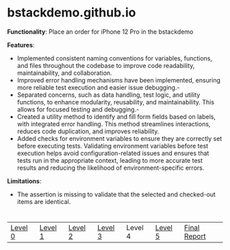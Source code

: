# bstackdemo.github.io

**Functionality**: Place an order for iPhone 12 Pro in the bstackdemo

**Features**:
- Implemented consistent naming conventions for variables, functions, and files throughout the codebase to improve code readability, maintainability, and collaboration.
- Improved error handling mechanisms have been implemented, ensuring more reliable test execution and easier issue debugging.-
- Separated concerns, such as data handling, test logic, and utility functions, to enhance modularity, reusability, and maintainability. This allows for focused testing and debugging.-
- Created a utility method to identify and fill form fields based on labels, with integrated error handling. This method streamlines interactions, reduces code duplication, and improves reliability.
- Added checks for environment variables to ensure they are correctly set before executing tests. Validating environment variables before test execution helps avoid configuration-related issues and ensures that tests run in the appropriate context, leading to more accurate test results and reducing the likelihood of environment-specific errors.

**Limitations**:
- The assertion is missing to validate that the selected and checked-out items are identical.
#
<table>
  <tr>
    <td><a href="https://github.com/Cerosh/bstackdemo.github.io/tree/level.0">Level 0</a></td>
    <td><a href="https://github.com/Cerosh/bstackdemo.github.io/tree/level.1">Level 1</a></td>
    <td><a href="https://github.com/Cerosh/bstackdemo.github.io/tree/level.2">Level 2</a></td>
    <td><a href="https://github.com/Cerosh/bstackdemo.github.io/tree/level.3">Level 3</a></td>
    <td>Level 4</td>
    <td><a href="https://github.com/Cerosh/bstackdemo.github.io/tree/level.5">Level 5</a></td>
    <td><a href="https://Cerosh.github.io/bstackdemo.github.io">Final Report</a></td>
  </tr>
</table>
